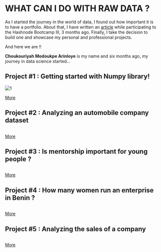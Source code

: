 # WHAT CAN I DO WITH RAW DATA ?
As I started the journey in the world of data, I found out how important it is to have a portfolio. About that, I have written an [article](https://acma.hashnode.dev/my-plans-about-creating-a-portfolio-cko63wk580apo94s1dwyl61tp) while participating to the Hashnode Bootcamp III, 3 months ago. Finally, I take the decision to build one and showcase my personal and professional projects.

And here we are !!

**Choukouriyah Modoukpe Arinloye** is my name and six months ago, my journey in data science started... 

## Project #1 : Getting started with Numpy library!

![1](https://user-images.githubusercontent.com/35114647/127143679-493d7aff-4f8f-44df-92f2-f8f4acd8e7c9.png)

[More](https://github.com/ModoukpeA/Numpy_SCA_Projects/)

## Project #2 : Analyzing an automobile company dataset

![]()

[More](https://github.com/ModoukpeA/Pandas_SCA_Projects/)

## Project #3 : Is mentorship important for young people ?

![]()

[More](https://github.com/ModoukpeA/DataScience_Ovation_Consult/blob/main/the_importance_of_mentorship.ipynb)

## Project #4 : How many women run an enterprise in Benin ?

![]()

[More](https://github.com/ModoukpeA/DataScience_Ovation_Consult/blob/main/how_many_women_own_startups.ipynb)

## Project #5 : Analyzing the sales of a company

![]()

[More](https://github.com/ModoukpeA/Company_Sales_EDA)
